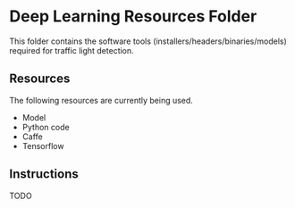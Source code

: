 # Deep Learning Resources Folder
This folder contains the software tools (installers/headers/binaries/models) required for traffic light detection.

## Resources
The following resources are currently being used.
* Model
* Python code
* Caffe
* Tensorflow

## Instructions
TODO